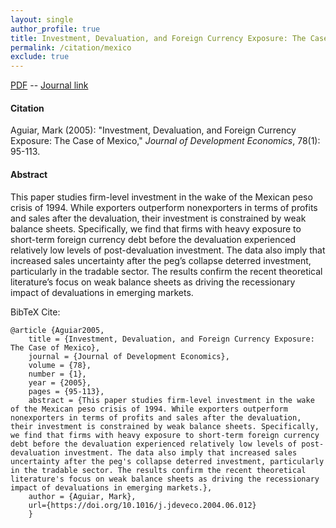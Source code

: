 ```yaml
---
layout: single 
author_profile: true 
title: Investment, Devaluation, and Foreign Currency Exposure: The Case of Mexico 
permalink: /citation/mexico
exclude: true
---
```


[PDF](https://markaguiar.github.io/files/mexico.pdf) -- [Journal link](https://doi.org/10.1016/j.jdeveco.2004.06.012)
#### Citation

Aguiar, Mark (2005): "Investment, Devaluation, and Foreign Currency Exposure: The Case of Mexico," *Journal of Development Economics*, 78(1): 95-113.

#### Abstract

This paper studies firm-level investment in the wake of the Mexican peso crisis of 1994. While exporters outperform nonexporters in terms of profits and sales after the devaluation, their investment is constrained by weak balance sheets. Specifically, we find that firms with heavy exposure to short-term foreign currency debt before the devaluation experienced relatively low levels of post-devaluation investment. The data also imply that increased sales uncertainty after the peg’s collapse deterred investment, particularly in the tradable sector. The results confirm the recent theoretical literature’s focus on weak balance sheets as driving the recessionary impact of devaluations in emerging markets.

BibTeX Cite:

	@article {Aguiar2005,
		title = {Investment, Devaluation, and Foreign Currency Exposure:  The Case of Mexico},
		journal = {Journal of Development Economics},
		volume = {78},
		number = {1},
		year = {2005},
		pages = {95-113},
		abstract = {This paper studies firm-level investment in the wake of the Mexican peso crisis of 1994. While exporters outperform nonexporters in terms of profits and sales after the devaluation, their investment is constrained by weak balance sheets. Specifically, we find that firms with heavy exposure to short-term foreign currency debt before the devaluation experienced relatively low levels of post-devaluation investment. The data also imply that increased sales uncertainty after the peg's collapse deterred investment, particularly in the tradable sector. The results confirm the recent theoretical literature's focus on weak balance sheets as driving the recessionary impact of devaluations in emerging markets.},
		author = {Aguiar, Mark},
		url={https://doi.org/10.1016/j.jdeveco.2004.06.012}
		}